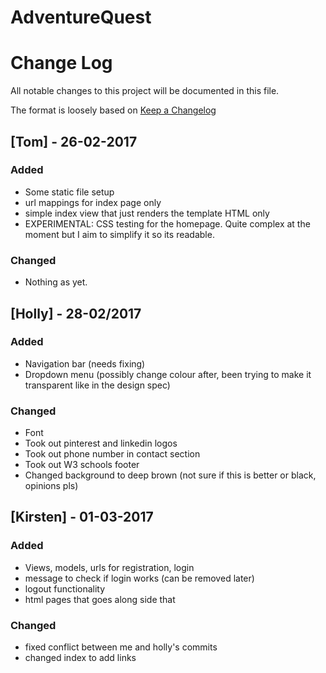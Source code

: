 # AdventureQuest






# Change Log
All notable changes to this project will be documented in this file.

The format is loosely based on [Keep a Changelog](http://keepachangelog.com/)


## [Tom] - 26-02-2017
### Added
- Some static file setup
- url mappings for index page only
- simple index view that just renders the template HTML only
- EXPERIMENTAL: CSS testing for the homepage. Quite complex at the moment but I aim to simplify it so its readable.

### Changed
- Nothing as yet.


## [Holly] - 28-02/2017

### Added

- Navigation bar (needs fixing)
- Dropdown menu (possibly change colour after, been trying to make it transparent like in the design spec)

### Changed
- Font
- Took out pinterest and linkedin logos
- Took out phone number in contact section 
- Took out W3 schools footer 
- Changed background to deep brown (not sure if this is better or black, opinions pls)

## [Kirsten] - 01-03-2017
### Added
- Views, models, urls for registration, login
- message to check if login works (can be removed later)
- logout functionality
- html pages that goes along side that

### Changed
- fixed conflict between me and holly's commits
- changed index to add links


